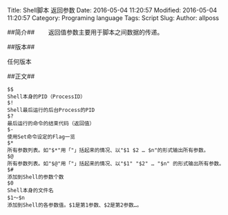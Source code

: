 Title: Shell脚本 返回参数
Date: 2016-05-04 11:20:57 
Modified: 2016-05-04 11:20:57 
Category: Programing language
Tags: Script
Slug: 
Author: allposs


##简介##
&#160; &#160; &#160; &#160;返回值参数主要用于脚本之间数据的传递。

##版本##

任何版本

##正文##

	$$
	Shell本身的PID（ProcessID）
	$!
	Shell最后运行的后台Process的PID
	$?
	最后运行的命令的结束代码（返回值）
	$-
	使用Set命令设定的Flag一览
	$*
	所有参数列表。如"$*"用「"」括起来的情况、以"$1 $2 … $n"的形式输出所有参数。
	$@
	所有参数列表。如"$@"用「"」括起来的情况、以"$1" "$2" … "$n" 的形式输出所有参数。
	$#
	添加到Shell的参数个数
	$0
	Shell本身的文件名
	$1～$n
	添加到Shell的各参数值。$1是第1参数、$2是第2参数…。


